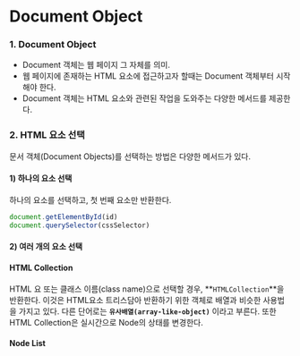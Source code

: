 # Document Object

### 1. Document Object

* Document 객체는 웹 페이지 그 자체를 의미.
* 웹 페이지에 존재하는 HTML 요소에 접근하고자 할때는 Document 객체부터 시작해야 한다.
* Document 객체는 HTML 요소와 관련된 작업을 도와주는 다양한 메서드를 제공한다.

### 2. HTML 요소 선택

문서 객체\(Document Objects\)를 선택하는 방법은 다양한 메서드가 있다.

#### 1\) 하나의 요소 선택

하나의 요소를 선택하고, 첫 번째 요소만 반환한다.

```javascript
document.getElementById(id) 
document.querySelector(cssSelector)
```

#### 2\) 여러 개의 요소 선택

#### HTML Collection <a id="2-2-1-htmlcollection-&#xC815;&#xC758;"></a>

HTML 요 또는 클래스 이름\(class name\)으로 선택할 경우, **`HTMLCollection`**을 반환한다. 이것은 HTML요소 트리스담아 반환하기 위한 객체로 배열과 비슷한 사용법을 가지고 있다. 다른 단어로는 **`유사배열(array-like-object)`** 이라고 부른다. 또한 HTML Collection은 실시간으로 Node의 상태를 변경한다.

#### Node List <a id="2-2-2-nodelist-&#xC815;&#xC758;"></a>



